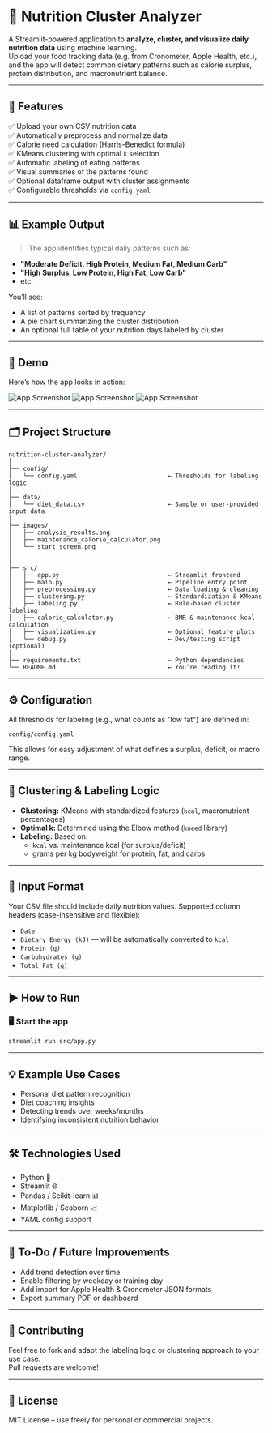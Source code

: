 # 🥗 Nutrition Cluster Analyzer

A Streamlit-powered application to **analyze, cluster, and visualize daily nutrition data** using machine learning.  
Upload your food tracking data (e.g. from Cronometer, Apple Health, etc.), and the app will detect common dietary patterns such as calorie surplus, protein distribution, and macronutrient balance.

---

## 🚀 Features


✅ Upload your own CSV nutrition data  
✅ Automatically preprocess and normalize data  
✅ Calorie need calculation (Harris-Benedict formula)  
✅ KMeans clustering with optimal `k` selection  
✅ Automatic labeling of eating patterns  
✅ Visual summaries of the patterns found  
✅ Optional dataframe output with cluster assignments  
✅ Configurable thresholds via `config.yaml`  

---

## 📊 Example Output

> The app identifies typical daily patterns such as:

- **"Moderate Deficit, High Protein, Medium Fat, Medium Carb"**
- **"High Surplus, Low Protein, High Fat, Low Carb"**
- etc.

You’ll see:
- A list of patterns sorted by frequency  
- A pie chart summarizing the cluster distribution  
- An optional full table of your nutrition days labeled by cluster

---

## 📸 Demo

Here’s how the app looks in action:

![App Screenshot](images/start_screen.png)
![App Screenshot](images/maintenance_calorie_calculator.png)
![App Screenshot](images/analysis_results.png)

---

## 🗂️ Project Structure

```
nutrition-cluster-analyzer/
│
├── config/
│   └── config.yaml                         ← Thresholds for labeling logic
│
├── data/
│   └── diet_data.csv                       ← Sample or user-provided input data
│
├── images/
│   ├── analysis_results.png     
│   ├── maintenance_calorie_calculator.png     
│   └── start_screen.png     
│
│
├── src/
│   ├── app.py                              ← Streamlit frontend
│   ├── main.py                             ← Pipeline entry point
│   ├── preprocessing.py                    ← Data loading & cleaning
│   ├── clustering.py                       ← Standardization & KMeans
│   ├── labeling.py                         ← Rule-based cluster labeling
│   ├── calorie_calculator.py               ← BMR & maintenance kcal calculation
│   ├── visualization.py                    ← Optional feature plots
│   └── debug.py                            ← Dev/testing script (optional)
│
├── requirements.txt                        ← Python dependencies
└── README.md                               ← You’re reading it!
```
---

## ⚙️ Configuration

All thresholds for labeling (e.g., what counts as "low fat") are defined in:

`config/config.yaml`

This allows for easy adjustment of what defines a surplus, deficit, or macro range.

---

## 🧠 Clustering & Labeling Logic

- **Clustering:** KMeans with standardized features (`kcal`, macronutrient percentages)  
- **Optimal k:** Determined using the Elbow method (`kneed` library)  
- **Labeling:** Based on:  
  - `kcal` vs. maintenance kcal (for surplus/deficit)  
  - grams per kg bodyweight for protein, fat, and carbs

---

## 📁 Input Format

Your CSV file should include daily nutrition values. Supported column headers (case-insensitive and flexible):

- `Date`
- `Dietary Energy (kJ)` — will be automatically converted to `kcal`
- `Protein (g)`
- `Carbohydrates (g)`
- `Total Fat (g)`

---

## ▶️ How to Run

### 🖥️ Start the app
```bash
streamlit run src/app.py
```

---

## 💡 Example Use Cases

- Personal diet pattern recognition  
- Diet coaching insights  
- Detecting trends over weeks/months  
- Identifying inconsistent nutrition behavior  

---

## 🛠️ Technologies Used

- Python 🐍  
- Streamlit 🌐  
- Pandas / Scikit-learn 📊  
- Matplotlib / Seaborn 📈  
- YAML config support  

---

## 📌 To-Do / Future Improvements

- Add trend detection over time  
- Enable filtering by weekday or training day  
- Add import for Apple Health & Cronometer JSON formats  
- Export summary PDF or dashboard  

---

## 🤝 Contributing

Feel free to fork and adapt the labeling logic or clustering approach to your use case.  
Pull requests are welcome!

---

## 📄 License

MIT License – use freely for personal or commercial projects.